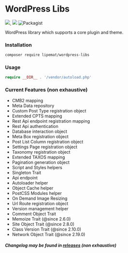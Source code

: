 # WordPress Libs

<p>
<a href="https://github.com/lipemat/wordpress-libs/releases/latest">
<img src="https://img.shields.io/packagist/v/lipemat/wordpress-libs.svg?label=version" />
</a>
    <img alt="" src="https://img.shields.io/badge/wordpress->=4.9.0-green.svg">
    <img src="https://img.shields.io/packagist/php-v/lipemat/wordpress-libs.svg?color=brown" />
    <img alt="Packagist" src="https://img.shields.io/packagist/l/lipemat/wordpress-libs.svg">
</p>

WordPress library which supports a core plugin and theme.

### Installation
``` sh 
composer require lipemat/wordpress-libs
```
### Usage

``` php
require __DIR__ . '/vendor/autoload.php'
```

### Current Features (non exhaustive)
* CMB2 mapping
* Meta Data repository
* Custom Post Type registration object
* Extended CPTS mapping
* Rest Api endpoint registration mapping
* Rest Api authentication
* Database interaction object
* Meta Box registration object
* Post List Column registration object
* Settings Page registration object
* Taxonomy registration object
* Extended TAXOS mapping
* Pagination generation object
* Script and Styles helpers
* Singleton Trait
* Api endpoint
* Autoloader helper
* Object Cache helper
* PostCSS Modules helper
* On Demand Image Resizing
* Url Route registration object
* Version management helper
* Comment Object Trait
* Memoize Trait (@since 2.6.0)
* Site Object Trait (@since 2.8.0)
* Class Version Trait (@since 2.10.0)
* Network Object Trait (@since 2.19.0)


##### Changelog may be found in [releases](https://github.com/lipemat/wordpress-libs/releases) (non exhaustive)







